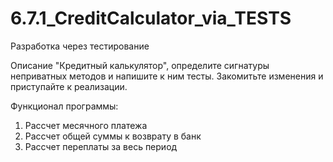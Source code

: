 # 6.7.1_CreditCalculator_via_TESTS
Разработка через тестирование

Описание
"Кредитный калькулятор", определите сигнатуры неприватных методов и напишите к ним тесты. Закомитьте изменения и приступайте к реализации. 

Функционал программы:

1. Рассчет месячного платежа
2. Рассчет общей суммы к возврату в банк
3. Рассчет переплаты за весь период
